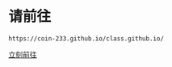 # 请前往
`https://coin-233.github.io/class.github.io/`

[立刻前往](https://coin-233.github.io/class.github.io/)
